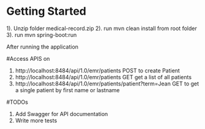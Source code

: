 # Getting Started

1). Unzip folder medical-record.zip
2). run mvn clean install from root folder
3). run mvn spring-boot:run

After running the application

#Access APIS on 
1. http://localhost:8484/api/1.0/emr/patients POST to create Patient
2. http://localhost:8484/api/1.0/emr/patients GET get a list of all patients
3. http://localhost:8484/api/1.0/emr/patients/patient?term=Jean GET to get a single patient by first name or lastname

#TODOs
1. Add Swagger for API documentation
2. Write more tests
